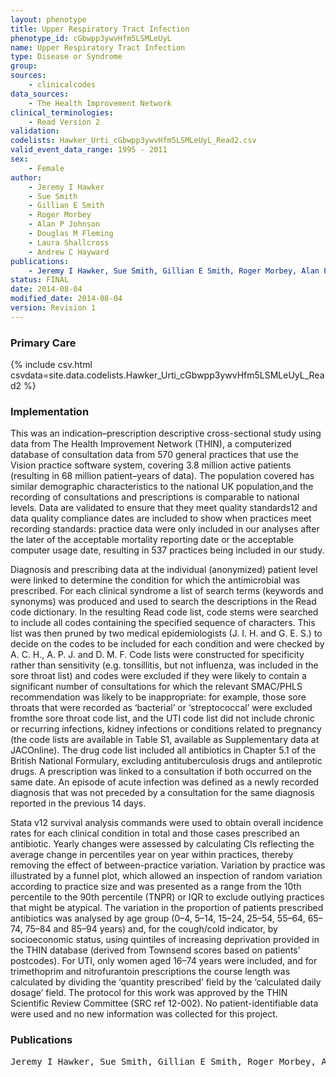 ```yaml
---
layout: phenotype
title: Upper Respiratory Tract Infection
phenotype_id: cGbwpp3ywvHfm5LSMLeUyL
name: Upper Respiratory Tract Infection
type: Disease or Syndrome
group: 
sources: 
    - clinicalcodes 
data_sources:
    - The Health Improvement Network
clinical_terminologies:
    - Read Version 2
validation:
codelists: Hawker_Urti_cGbwpp3ywvHfm5LSMLeUyL_Read2.csv
valid_event_data_range: 1995 - 2011
sex:
    - Female    
author:
    - Jeremy I Hawker
    - Sue Smith
    - Gillian E Smith
    - Roger Morbey
    - Alan P Johnson
    - Douglas M Fleming
    - Laura Shallcross
    - Andrew C Hayward    
publications:
    - Jeremy I Hawker, Sue Smith, Gillian E Smith, Roger Morbey, Alan P Johnson, Douglas M Fleming, Laura Shallcross, Andrew C Hayward, Trends in antibiotic prescribing in primary care for clinical syndromes subject to national recommendations to reduce antibiotic resistance, UK 1995–2011: analysis of a large database of primary care consultations. J Antimicrob Chemother, 69(3423-3430), 2014.
status: FINAL
date: 2014-08-04
modified_date: 2014-08-04
version: Revision 1
---
```



### Primary Care

{% include csv.html csvdata=site.data.codelists.Hawker_Urti_cGbwpp3ywvHfm5LSMLeUyL_Read2 %}

### Implementation

This was an indication–prescription descriptive cross-sectional study using data from The Health Improvement Network (THIN), a computerized database of consultation data from 570 general practices that use the Vision practice software system, covering 3.8 million active patients (resulting in 68 million patient–years of data). The population covered has similar demographic characteristics to the national UK population,and the recording of consultations and prescriptions is comparable to national levels. Data are validated to ensure that they meet quality standards12 and data quality compliance dates are included to show when practices meet recording standards: practice data were only included in our analyses after the later of the acceptable mortality reporting date or the acceptable computer usage date, resulting in 537 practices being included in our study.

Diagnosis and prescribing data at the individual (anonymized) patient level were linked to determine the condition for which the antimicrobial was prescribed. For each clinical syndrome a list of search terms (keywords and synonyms) was produced and used to search the descriptions in the Read code dictionary. In the resulting Read code list, code stems were searched to include all codes containing the specified sequence of characters. This list was then pruned by two medical epidemiologists (J. I. H. and G. E. S.) to decide on the codes to be included for each condition and were checked by A. C. H., A. P. J. and D. M. F. Code lists were constructed for specificity rather than sensitivity (e.g. tonsillitis, but not influenza, was included in the sore throat list) and codes were excluded if they were likely to contain a significant number of consultations for which the relevant SMAC/PHLS recommendation was likely to be inappropriate: for example, those sore throats that were recorded as ‘bacterial’ or ‘streptococcal’ were excluded fromthe sore throat code list, and the UTI code list did not include chronic or recurring infections, kidney infections or conditions related to pregnancy (the code lists are available in Table S1, available as Supplementary data at JACOnline). The drug code list included all antibiotics in Chapter 5.1 of the British National Formulary, excluding antituberculosis drugs and antileprotic drugs. A prescription was linked to a consultation if both occurred on the same date. An episode of acute infection was defined as a newly recorded diagnosis that was not preceded by a consultation for the same diagnosis reported in the previous 14 days.

Stata v12 survival analysis commands were used to obtain overall incidence rates for each clinical condition in total and those cases prescribed an antibiotic. Yearly changes were assessed by calculating CIs reflecting the average change in percentiles year on year within practices, thereby removing the effect of between-practice variation. Variation by practice was illustrated by a funnel plot, which allowed an inspection of random variation according to practice size and was presented as a range from the 10th percentile to the 90th percentile (TNPR) or IQR to exclude outlying practices that might be atypical. The variation in the proportion of patients prescribed antibiotics was analysed by age group (0–4, 5–14, 15–24, 25–54, 55–64, 65–74, 75–84 and 85–94 years) and, for the cough/cold indicator, by socioeconomic status, using quintiles of increasing deprivation provided in the THIN database (derived from Townsend scores based on patients’ postcodes). For UTI, only women aged 16–74 years were included, and for trimethoprim and nitrofurantoin prescriptions the course length was calculated by dividing the ‘quantity prescribed’ field by the ‘calculated daily dosage’ field. The protocol for this work was approved by the THIN Scientific Review Committee (SRC ref 12-002). No patient-identifiable data were used and no new information was collected for this project.

### Publications

<pre>
Jeremy I Hawker, Sue Smith, Gillian E Smith, Roger Morbey, Alan P Johnson, Douglas M Fleming, Laura Shallcross, Andrew C Hayward, Trends in antibiotic prescribing in primary care for clinical syndromes subject to national recommendations to reduce antibiotic resistance, UK 1995–2011: analysis of a large database of primary care consultations. J Antimicrob Chemother, 69(3423-3430), 2014.
</pre>